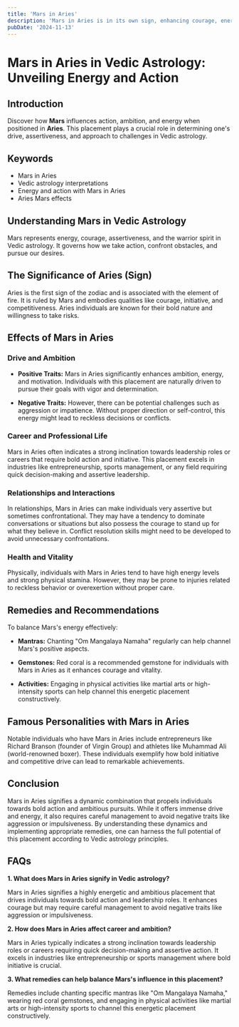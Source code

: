 ```yaml
---
title: 'Mars in Aries'
description: 'Mars in Aries is in its own sign, enhancing courage, energy, and leadership abilities. Individuals are dynamic, assertive, and possess a pioneering spirit with a strong desire to take initiative in Vedic Astrology'
pubDate: '2024-11-13'
---
```


# Mars in Aries in Vedic Astrology: Unveiling Energy and Action

## Introduction

Discover how **Mars** influences action, ambition, and energy when positioned in **Aries**. This placement plays a crucial role in determining one's drive, assertiveness, and approach to challenges in Vedic astrology.

## Keywords

- Mars in Aries
- Vedic astrology interpretations
- Energy and action with Mars in Aries
- Aries Mars effects

## Understanding Mars in Vedic Astrology

Mars represents energy, courage, assertiveness, and the warrior spirit in Vedic astrology. It governs how we take action, confront obstacles, and pursue our desires.

## The Significance of Aries (Sign)

Aries is the first sign of the zodiac and is associated with the element of fire. It is ruled by Mars and embodies qualities like courage, initiative, and competitiveness. Aries individuals are known for their bold nature and willingness to take risks.

## Effects of Mars in Aries

### Drive and Ambition

- **Positive Traits:** Mars in Aries significantly enhances ambition, energy, and motivation. Individuals with this placement are naturally driven to pursue their goals with vigor and determination.
  
- **Negative Traits:** However, there can be potential challenges such as aggression or impatience. Without proper direction or self-control, this energy might lead to reckless decisions or conflicts.

### Career and Professional Life

Mars in Aries often indicates a strong inclination towards leadership roles or careers that require bold action and initiative. This placement excels in industries like entrepreneurship, sports management, or any field requiring quick decision-making and assertive leadership.

### Relationships and Interactions

In relationships, Mars in Aries can make individuals very assertive but sometimes confrontational. They may have a tendency to dominate conversations or situations but also possess the courage to stand up for what they believe in. Conflict resolution skills might need to be developed to avoid unnecessary confrontations.

### Health and Vitality

Physically, individuals with Mars in Aries tend to have high energy levels and strong physical stamina. However, they may be prone to injuries related to reckless behavior or overexertion without proper care.

## Remedies and Recommendations

To balance Mars's energy effectively:

- **Mantras:** Chanting "Om Mangalaya Namaha" regularly can help channel Mars's positive aspects.
  
- **Gemstones:** Red coral is a recommended gemstone for individuals with Mars in Aries as it enhances courage and vitality.
  
- **Activities:** Engaging in physical activities like martial arts or high-intensity sports can help channel this energetic placement constructively.

## Famous Personalities with Mars in Aries

Notable individuals who have Mars in Aries include entrepreneurs like Richard Branson (founder of Virgin Group) and athletes like Muhammad Ali (world-renowned boxer). These individuals exemplify how bold initiative and competitive drive can lead to remarkable achievements.

## Conclusion

Mars in Aries signifies a dynamic combination that propels individuals towards bold action and ambitious pursuits. While it offers immense drive and energy, it also requires careful management to avoid negative traits like aggression or impulsiveness. By understanding these dynamics and implementing appropriate remedies, one can harness the full potential of this placement according to Vedic astrology principles.

## FAQs

**1. What does Mars in Aries signify in Vedic astrology?**

Mars in Aries signifies a highly energetic and ambitious placement that drives individuals towards bold action and leadership roles. It enhances courage but may require careful management to avoid negative traits like aggression or impulsiveness.

**2. How does Mars in Aries affect career and ambition?**

Mars in Aries typically indicates a strong inclination towards leadership roles or careers requiring quick decision-making and assertive action. It excels in industries like entrepreneurship or sports management where bold initiative is crucial.

**3. What remedies can help balance Mars's influence in this placement?**

Remedies include chanting specific mantras like "Om Mangalaya Namaha," wearing red coral gemstones, and engaging in physical activities like martial arts or high-intensity sports to channel this energetic placement constructively.
